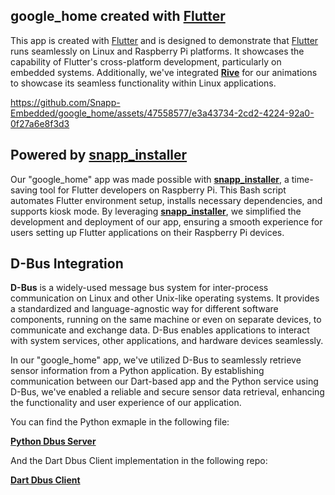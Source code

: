 
## google_home created with [Flutter](https://flutter.dev/ "Flutter")

This app is created with [Flutter](https://flutter.dev/ "Flutter") and is designed to demonstrate that [Flutter](https://flutter.dev/ "Flutter") runs seamlessly on Linux and Raspberry Pi platforms. It showcases the capability of Flutter's cross-platform development, particularly on embedded systems.  Additionally, we've integrated **[Rive](https://rive.app/ "Rive")** for our animations to showcase its seamless functionality within Linux applications.



https://github.com/Snapp-Embedded/google_home/assets/47558577/e3a43734-2cd2-4224-92a0-0f27a6e8f3d3



## Powered by [snapp_installer](https://github.com/Snapp-Embedded/snapp_installer "snapp_installer")

Our "google_home" app was made possible with **[snapp_installer](https://github.com/Snapp-Embedded/snapp_installer "snapp_installer")**, a time-saving tool for Flutter developers on Raspberry Pi. This Bash script automates Flutter environment setup, installs necessary dependencies, and supports kiosk mode. By leveraging  **[snapp_installer](https://github.com/Snapp-Embedded/snapp_installer "snapp_installer")**, we simplified the development and deployment of our app, ensuring a smooth experience for users setting up Flutter applications on their Raspberry Pi devices.


## D-Bus Integration
**D-Bus** is a widely-used message bus system for inter-process communication on Linux and other Unix-like operating systems. It provides a standardized and language-agnostic way for different software components, running on the same machine or even on separate devices, to communicate and exchange data. D-Bus enables applications to interact with system services, other applications, and hardware devices seamlessly.

In our "google_home" app, we've utilized D-Bus to seamlessly retrieve sensor information from a Python application. By establishing communication between our Dart-based app and the Python service using D-Bus, we've enabled a reliable and secure sensor data retrieval, enhancing the functionality and user experience of our application.

You can find the Python exmaple in the following file:

[**Python Dbus Server**](https://github.com/Snapp-Embedded/google_home/blob/main/python_server/sensor_server.py "Python Dbus Server") 

And the Dart Dbus Client implementation in the following repo:

[**Dart Dbus Client**](https://github.com/Snapp-Embedded/dart_dbus)
